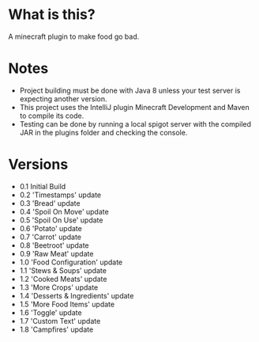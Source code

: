 # What is this?
A minecraft plugin to make food go bad.

# Notes
- Project building must be done with Java 8 unless your test server is expecting another version.
- This project uses the IntelliJ plugin Minecraft Development and Maven to compile its code.
- Testing can be done by running a local spigot server with the compiled JAR in the plugins folder and checking the console.

# Versions
-  0.1 Initial Build
-  0.2 'Timestamps' update
-  0.3 'Bread' update
-  0.4 'Spoil On Move' update
-  0.5 'Spoil On Use' update
-  0.6 'Potato' update
-  0.7 'Carrot' update
-  0.8 'Beetroot' update
-  0.9 'Raw Meat' update
-  1.0 'Food Configuration' update
-  1.1 'Stews & Soups' update
-  1.2 'Cooked Meats' update
-  1.3 'More Crops' update
-  1.4 'Desserts & Ingredients' update
-  1.5 'More Food Items' update
-  1.6 'Toggle' update
-  1.7 'Custom Text' update
-  1.8 'Campfires' update